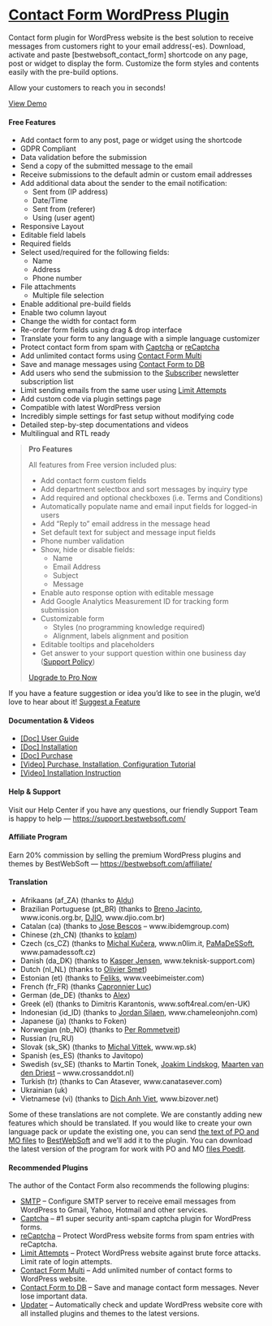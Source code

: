 <a href="https://bestwebsoft.com/products/wordpress/plugins/contact-form/" target=_blank>Contact Form WordPress Plugin</a>
========================

<p>Contact form plugin for WordPress website is the best solution to receive messages from customers right to your email address(-es). Download, activate and paste [bestwebsoft_contact_form] shortcode on any page, post or widget to display the form. Customize the form styles and contents easily with the pre-build options.</p>
<p>Allow your customers to reach you in seconds!</p>
<p><a href="https://bestwebsoft.com/demo-for-contact-form-pro/?ref=readme" rel="nofollow ugc">View Demo</a></p>
<p><span class="embed-youtube" style="text-align:center; display: block;"></span></p>
<h4>Free Features</h4>
<ul>
<li>Add contact form to any post, page or widget using the shortcode</li>
<li>GDPR Compliant</li>
<li>Data validation before the submission</li>
<li>Send a copy of the submitted message to the email</li>
<li>Receive submissions to the default admin or custom email addresses</li>
<li>Add additional data about the sender to the email notification:
<ul>
<li>Sent from (IP address)</li>
<li>Date/Time</li>
<li>Sent from (referer)</li>
<li>Using (user agent)</li>
</ul>
</li>
<li>Responsive Layout</li>
<li>Editable field labels</li>
<li>Required fields</li>
<li>Select used/required for the following fields:
<ul>
<li>Name</li>
<li>Address</li>
<li>Phone number</li>
</ul>
</li>
<li>File attachments
<ul>
<li>Multiple file selection</li>
</ul>
</li>
<li>Enable additional pre-build fields</li>
<li>Enable two column layout</li>
<li>Change the width for contact form</li>
<li>Re-order form fields using drag &amp; drop interface</li>
<li>Translate your form to any language with a simple language customizer</li>
<li>Protect contact form from spam with <a href="https://bestwebsoft.com/products/wordpress/plugins/captcha/?k=45dcf2a5ccd70a7fc8606f8030730ac7" rel="nofollow ugc">Captcha</a> or <a href="https://bestwebsoft.com/products/wordpress/plugins/google-captcha/?k=159789f556e3a9c58df8f25384903ba5" rel="nofollow ugc">reCaptcha</a></li>
<li>Add unlimited contact forms using <a href="https://bestwebsoft.com/products/wordpress/plugins/contact-form-multi/?k=34543c152eff369d529e9b4da85985a9" rel="nofollow ugc">Contact Form Multi</a></li>
<li>Save and manage messages using <a href="https://bestwebsoft.com/products/wordpress/plugins/contact-form-to-db/?k=d7d962591b5be0ce6c27af778b1b36ee" rel="nofollow ugc">Contact Form to DB</a></li>
<li>Add users who send the submission to the <a href="https://bestwebsoft.com/products/wordpress/plugins/subscriber/?k=2ce0827916414c9c8576110f13560030" rel="nofollow ugc">Subscriber</a> newsletter subscription list</li>
<li>Limit sending emails from the same user using <a href="https://bestwebsoft.com/products/wordpress/plugins/limit-attempts/?k=129e34c19fc68ae4a15b4fc1b4983081" rel="nofollow ugc">Limit Attempts</a></li>
<li>Add custom code via plugin settings page</li>
<li>Compatible with latest WordPress version</li>
<li>Incredibly simple settings for fast setup without modifying code</li>
<li>Detailed step-by-step documentations and videos</li>
<li>Multilingual and RTL ready</li>
</ul>
<blockquote>
<p><strong>Pro Features</strong></p>
<p>All features from Free version included plus:</p>
<ul>
<li>Add contact form custom fields</li>
<li>Add department selectbox and sort messages by inquiry type</li>
<li>Add required and optional checkboxes (i.e. Terms and Conditions)</li>
<li>Automatically populate name and email input fields for logged-in users</li>
<li>Add &#8220;Reply to&#8221; email address in the message head</li>
<li>Set default text for subject and message input fields</li>
<li>Phone number validation</li>
<li>Show, hide or disable fields:
<ul>
<li>Name</li>
<li>Email Address</li>
<li>Subject</li>
<li>Message</li>
</ul>
</li>
<li>Enable auto response option with editable message</li>
<li>Add Google Analytics Measurement ID for tracking form submission</li>
<li>Customizable form
<ul>
<li>Styles (no programming knowledge required)</li>
<li>Alignment, labels alignment and position</li>
</ul>
</li>
<li>Editable tooltips and  placeholders</li>
<li>Get answer to your support question within one business day (<a href="https://bestwebsoft.com/support-policy/" rel="nofollow ugc">Support Policy</a>)</li>
</ul>
<p><a href="https://bestwebsoft.com/products/wordpress/plugins/contact-form/?k=4028655c87316c98ae9ac7ca1928067f" rel="nofollow ugc">Upgrade to Pro Now</a></p>
</blockquote>
<p>If you have a feature suggestion or idea you&#8217;d like to see in the plugin, we&#8217;d love to hear about it! <a href="https://support.bestwebsoft.com/hc/en-us/requests/new" rel="nofollow ugc">Suggest a Feature</a></p>
<h4>Documentation &amp; Videos</h4>
<ul>
<li><a href="https://bestwebsoft.com/documentation/contact-form/" rel="nofollow ugc">[Doc] User Guide</a></li>
<li><a href="https://bestwebsoft.com/documentation/how-to-install-a-wordpress-product/how-to-install-a-wordpress-plugin/" rel="nofollow ugc">[Doc] Installation</a></li>
<li><a href="https://bestwebsoft.com/documentation/how-to-purchase-a-wordpress-plugin/how-to-purchase-wordpress-plugin-from-bestwebsoft/" rel="nofollow ugc">[Doc] Purchase</a></li>
<li><a href="https://www.youtube.com/watch?v=k1wq00ajACo" rel="nofollow ugc">[Video] Purchase, Installation, Configuration Tutorial</a></li>
<li><a href="https://www.youtube.com/watch?v=JwG2c4PcO8o" rel="nofollow ugc">[Video] Installation Instruction</a></li>
</ul>
<h4>Help &amp; Support</h4>
<p>Visit our Help Center if you have any questions, our friendly Support Team is happy to help — <a href="https://support.bestwebsoft.com/" rel="nofollow ugc">https://support.bestwebsoft.com/</a></p>
<h4>Affiliate Program</h4>
<p>Earn 20% commission by selling the premium WordPress plugins and themes by BestWebSoft — <a href="https://bestwebsoft.com/affiliate/?utm_source=plugin&amp;utm_medium=readme&amp;utm_campaign=affiliate_program" rel="nofollow ugc">https://bestwebsoft.com/affiliate/</a></p>
<h4>Translation</h4>
<ul>
<li>Afrikaans (af_ZA) (thanks to <a href="mailto:&#x61;&#108;&#100;&#x75;&#x63;&#111;r&#x6e;&#101;&#108;&#x69;&#x73;&#115;&#101;&#x6e;&#x40;&#103;&#x6d;&#x61;&#105;&#108;&#x2e;&#x63;&#111;m" rel="nofollow ugc">Aldu</a>)</li>
<li>Brazilian Portuguese (pt_BR) (thanks to <a href="mailto:&#098;&#114;&#x65;&#110;&#111;&#x6a;&#097;&#099;&#x40;&#x67;&#109;&#x61;&#x69;&#108;&#x2e;&#x63;&#111;&#x6d;" rel="nofollow ugc">Breno Jacinto</a>, www.iconis.org.br, <a href="mailto:&#119;&#111;&#x72;&#x64;&#x70;&#114;&#101;&#x73;&#x73;&#x40;&#100;&#106;&#x69;&#x6f;&#x2e;&#099;&#111;&#x6d;&#x2e;&#x62;&#114;" rel="nofollow ugc">DJIO</a>, www.djio.com.br)</li>
<li>Catalan (ca) (thanks to <a href="mailto:&#x6a;&#109;&#x62;e&#115;&#x63;&#111;&#x73;&#064;&#x69;&#098;&#x69;&#100;&#x65;&#109;&#x67;r&#111;&#x75;&#112;&#x2e;&#099;&#x6f;&#109;" rel="nofollow ugc">Jose Bescos</a> &#8211; www.ibidemgroup.com)</li>
<li>Chinese (zh_CN) (thanks to <a href="mailto:&#107;&#x70;&#x6c;&#097;&#109;&#064;&#x71;&#113;&#046;c&#x6f;&#x6d;" rel="nofollow ugc">kplam</a>)</li>
<li>Czech (cs_CZ) (thanks to <a href="mailto:&#107;&#117;&#x63;&#x65;&#114;&#x61;&#x6d;&#105;&#064;&#x67;&#109;&#097;&#x69;&#108;&#046;&#x63;&#x6f;&#109;" rel="nofollow ugc">Michal Kučera</a>, www.n0lim.it, <a href="mailto:&#105;&#110;&#102;&#111;&#064;&#x70;&#x61;&#x6d;&#x61;&#x64;&#x65;&#115;&#115;&#111;&#102;&#116;.&#x63;&#x7a;" rel="nofollow ugc">PaMaDeSSoft</a>, www.pamadessoft.cz)</li>
<li>Danish (da_DK) (thanks to <a href="mailto:&#115;&#117;&#x70;&#112;&#111;&#x72;&#116;&#064;&#x74;&#x65;&#107;&#x6e;&#x69;&#115;&#x6b;&#x2d;&#115;&#x75;&#x70;&#112;o&#x72;&#116;.&#x63;&#111;&#109;" rel="nofollow ugc">Kasper Jensen</a>, www.teknisk-support.com)</li>
<li>Dutch (nl_NL) (thanks to <a href="mailto:&#111;&#108;&#x69;&#x76;&#x69;&#x65;&#x72;&#046;&#115;&#109;&#101;&#116;&#x40;&#x64;&#x79;&#x6e;&#x61;&#116;&#097;&#046;&#110;&#108;" rel="nofollow ugc">Olivier Smet</a>)</li>
<li>Estonian (et) (thanks to <a href="mailto:&#102;&#x65;&#108;i&#x6b;&#115;&#x40;&#x76;&#101;&#x65;&#098;&#105;&#x6d;&#101;i&#x73;&#116;&#x65;&#x72;&#046;&#x63;&#x6f;&#109;" rel="nofollow ugc">Feliks</a>, www.veebimeister.com)</li>
<li>French (fr_FR) (thanks <a href="mailto:&#x6c;c&#097;&#112;&#x72;&#x6f;&#110;&#110;&#x69;&#x65;&#114;&#064;&#x79;&#x61;h&#111;&#111;&#x2e;&#x63;&#111;&#109;" rel="nofollow ugc">Capronnier Luc</a>)</li>
<li>German (de_DE) (thanks to <a href="mailto:&#x70;&#x72;&#105;&#118;a&#x74;&#x65;&#x31;&#056;&#064;&#119;&#x65;&#x62;&#x2e;&#100;&#101;" rel="nofollow ugc">Alex</a>)</li>
<li>Greek (el) (thanks to Dimitris Karantonis, www.soft4real.com/en-UK)</li>
<li>Indonesian (id_ID) (thanks to <a href="mailto:j&#x6f;&#114;&#x64;&#x61;&#110;&#x2e;&#115;i&#x6c;&#097;&#x65;&#x6e;&#064;&#x63;&#104;&#097;&#x6d;&#101;l&#x65;&#111;&#x6e;&#106;&#111;&#x68;&#110;.&#x63;&#111;&#x6d;" rel="nofollow ugc">Jordan Silaen</a>, www.chameleonjohn.com)</li>
<li>Japanese (ja) (thanks to Foken)</li>
<li>Norwegian (nb_NO) (thanks to <a href="mailto:&#x62;&#x65;&#115;&#116;&#x77;&#x65;&#098;&#115;&#x6f;&#x66;&#116;c&#x6f;&#110;&#116;a&#x63;&#116;&#064;&#x6e;&#x6f;&#114;&#100;&#x73;&#x6f;&#102;&#116;&#x2e;&#x6e;&#111;" rel="nofollow ugc">Per Rommetveit</a>)</li>
<li>Russian (ru_RU)</li>
<li>Slovak (sk_SK) (thanks to <a href="mailto:m&#105;&#x63;&#x68;&#097;&#108;&#x2e;&#x76;&#105;&#116;&#x74;&#x65;&#107;&#064;&#x77;&#x70;&#046;&#115;&#x6b;" rel="nofollow ugc">Michal Vittek</a>, www.wp.sk)</li>
<li>Spanish (es_ES) (thanks to Javitopo)</li>
<li>Swedish (sv_SE) (thanks to Martin Tonek, <a href="mailto:&#x6a;&#x6f;&#x61;&#x6b;&#x69;&#x6d;&#x40;&#x6c;&#x69;&#x6d;&#x65;&#x77;&#x6f;&#x6f;&#x64;&#109;&#101;&#100;&#105;&#097;&#046;&#099;&#111;&#109;" rel="nofollow ugc">Joakim Lindskog</a>, <a href="mailto:&#x6d;&#x61;&#x61;&#114;&#116;&#101;n&#x40;&#x76;&#x61;&#110;&#100;&#101;n&#x64;&#x72;&#x69;&#101;&#115;&#116;.&#x63;&#x6f;&#x6d;" rel="nofollow ugc">Maarten van den Driest</a> &#8211; www.crossanddot.nl)</li>
<li>Turkish (tr) (thanks to Can Atasever, www.canatasever.com)</li>
<li>Ukrainian (uk)</li>
<li>Vietnamese (vi) (thanks to <a href="mailto:&#x62;&#x69;&#x7a;&#111;&#118;&#x65;&#x72;&#x40;&#103;&#109;&#x61;&#x69;&#x6c;&#046;&#099;&#x6f;&#x6d;" rel="nofollow ugc">Dich Anh Viet</a>, www.bizover.net)</li>
</ul>
<p>Some of these translations are not complete. We are constantly adding new features which should be translated. If you would like to create your own language pack or update the existing one, you can send <a href="https://codex.wordpress.org/Translating_WordPress" rel="nofollow ugc">the text of PO and MO files</a> to <a href="https://support.bestwebsoft.com/hc/en-us/requests/new" rel="nofollow ugc">BestWebSoft</a> and we&#8217;ll add it to the plugin. You can download the latest version of the program for work with PO and MO <a href="https://www.poedit.net/download.php" rel="nofollow ugc">files Poedit</a>.</p>
<h4>Recommended Plugins</h4>
<p>The author of the Contact Form also recommends the following plugins:</p>
<ul>
<li><a href="https://bestwebsoft.com/products/wordpress/plugins/smtp/" rel="nofollow ugc">SMTP</a> – Configure SMTP server to receive email messages from WordPress to Gmail, Yahoo, Hotmail and other services.</li>
<li><a href="https://bestwebsoft.com/products/wordpress/plugins/captcha/?k=45dcf2a5ccd70a7fc8606f8030730ac7" rel="nofollow ugc">Captcha</a> – #1 super security anti-spam captcha plugin for WordPress forms.</li>
<li><a href="https://bestwebsoft.com/products/wordpress/plugins/google-captcha/?k=159789f556e3a9c58df8f25384903ba5" rel="nofollow ugc">reCaptcha</a> –  Protect WordPress website forms from spam entries with reCaptcha.</li>
<li><a href="https://bestwebsoft.com/products/wordpress/plugins/limit-attempts/?k=129e34c19fc68ae4a15b4fc1b4983081" rel="nofollow ugc">Limit Attempts</a> – Protect WordPress website against brute force attacks. Limit rate of login attempts.</li>
<li><a href="https://bestwebsoft.com/products/wordpress/plugins/contact-form-multi/?k=34543c152eff369d529e9b4da85985a9" rel="nofollow ugc">Contact Form Multi</a> – Add unlimited number of contact forms to WordPress website.</li>
<li><a href="https://bestwebsoft.com/products/wordpress/plugins/contact-form-to-db/?k=d7d962591b5be0ce6c27af778b1b36ee" rel="nofollow ugc">Contact Form to DB</a> – Save and manage contact form messages. Never lose important data.</li>
<li><a href="https://bestwebsoft.com/products/wordpress/plugins/updater/?k=982fae837f4c6e3b152183537448dbca" rel="nofollow ugc">Updater</a> – Automatically check and update WordPress website core with all installed plugins and themes to the latest versions.</li>
</ul>
